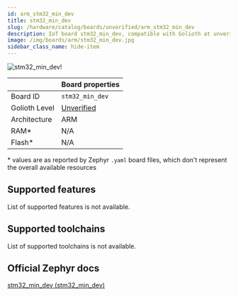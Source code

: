 ```yaml
---
id: arm_stm32_min_dev
title: stm32_min_dev
slug: /hardware/catalog/boards/unverified/arm_stm32_min_dev
description: IoT board stm32_min_dev, compatible with Golioth at unverified level.
image: /img/boards/arm/stm32_min_dev.jpg
sidebar_class_name: hide-item
---
```


[//]: # (This is an auto-generated file, do not edit! Changes to it will be lost upon re-generation)

![stm32_min_dev!](/img/boards/arm/stm32_min_dev.jpg "stm32_min_dev")

|                | Board properties     |
| -------------  | -------------------- |
| Board ID       | `stm32_min_dev` |
| Golioth Level  | [Unverified](/hardware#unverified-boards) |
| Architecture   | ARM |
| RAM*           | N/A |
| Flash*         | N/A |

\* values are as reported by Zephyr `.yaml` board files, which don't represent the overall available resources



## Supported features

List of supported features is not available.

## Supported toolchains

List of supported toolchains is not available.

## Official Zephyr docs

[stm32_min_dev (stm32_min_dev)](https://docs.zephyrproject.org/latest/boards/arm/stm32_min_dev/doc/index.html)
